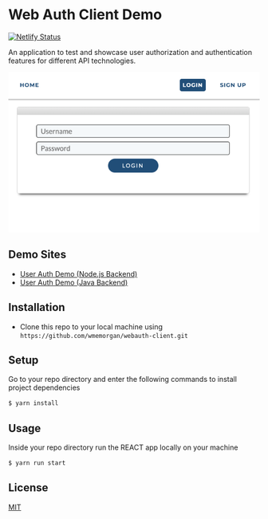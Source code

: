 # Web Auth Client Demo
[![Netlify Status](https://api.netlify.com/api/v1/badges/899c65e4-301b-453b-8c35-e59b77e44016/deploy-status)](https://app.netlify.com/sites/webauth-client/deploys)

An application to test and showcase user authorization and authentication features for different API technologies.

<p align="center"> 
    <img src="https://github.com/wmemorgan/webauth-client/blob/auth-java/public/assets/webauth-client.png">
</p>
  

## Demo Sites
- [User Auth Demo (Node.js Backend)](https://webauth-client.netlify.app)
- [User Auth Demo (Java Backend)](https://auth-java--webauth-client.netlify.app)

## Installation
- Clone this repo to your local machine using `https://github.com/wmemorgan/webauth-client.git`

## Setup
Go to your repo directory and enter the following commands to install project dependencies
```bash
$ yarn install
```

## Usage
Inside your repo directory run the REACT app locally on your machine
```bash
$ yarn run start
```

## License
[MIT](https://github.com/wmemorgan/webauth-client/blob/master/LICENSE)
